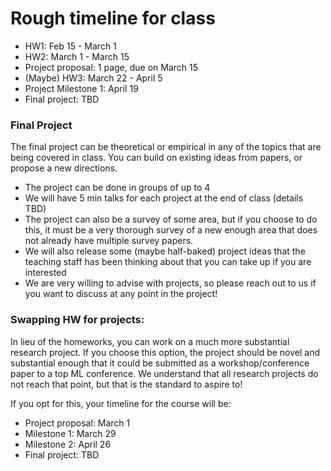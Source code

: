 # Rough timeline for class

- HW1: Feb 15 - March 1
- HW2: March 1 - March 15
- Project proposal: 1 page, due on March 15
- (Maybe) HW3: March 22 - April 5
- Project Milestone 1: April 19
- Final project: TBD

### Final Project
The final project can be theoretical or empirical in any of the topics that are being covered in class. You can build on existing ideas from papers, or propose a new directions. 
- The project can be done in groups of up to 4
- We will have 5 min talks for each project at the end of class (details TBD)
- The project can also be a survey of some area, but if you choose to do this, it must be a very thorough survey of a new enough area that does not already have multiple survey papers.
- We will also release some (maybe half-baked) project ideas that the teaching staff has been thinking about that you can take up if you are interested
- We are very willing to advise with projects, so please reach out to us if you want to discuss at any point in the project!

### Swapping HW for projects:
In lieu of the homeworks, you can work on a much more substantial research project. If you choose this option, the project should be novel and substantial enough that it could be submitted as a workshop/conference paper to a top ML conference. We understand that all research projects do not reach that point, but that is the standard to aspire to! 

If you opt for this, your timeline for the course will be:

- Project proposal: March 1
- Milestone 1: March 29
- Milestone 2: April 26
- Final project: TBD
